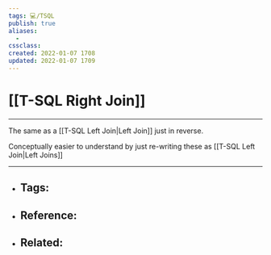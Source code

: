```yaml
---
tags: 💻️/TSQL 
publish: true
aliases:
  - 
cssclass: 
created: 2022-01-07 1708
updated: 2022-01-07 1709
---
```


# [[T-SQL Right Join]]

---

The same as a [[T-SQL Left Join|Left Join]] just in reverse. 

Conceptually easier to understand by just re-writing these as [[T-SQL Left Join|Left Joins]]

---

- Tags: 
	- 
- Reference:
	- 
- Related:
	- 
